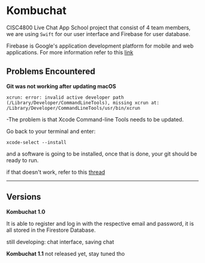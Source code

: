 # Kombuchat 
CISC4800 Live Chat App
School project that consist of 4 team members, we are using `Swift` for our user interface and Firebase for user database.

Firebase is Google's application development platform for mobile and web applications. For more information refer to this [link](https://firebase.google.com/)

## Problems Encountered
**Git was not working after updating macOS**

`xcrun: error: invalid active developer path (/Library/Developer/CommandLineTools), missing xcrun at: /Library/Developer/CommandLineTools/usr/bin/xcrun`

-The problem is that Xcode Command-line Tools needs to be updated.

Go back to your terminal and enter:

`xcode-select --install`

and a software is going to be installed, once that is done, your git should be ready to run.

if that doesn't work, refer to this [thread](https://stackoverflow.com/questions/52522565/git-is-not-working-after-macos-update-xcrun-error-invalid-active-developer-pa)
****

## Versions

**Kombuchat 1.0**

It is able to register and log in with the respective email and password, it is all stored in the Firestore Database.

still developing:
chat interface, saving chat

**Kombuchat 1.1**
not released yet, stay tuned tho
